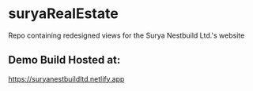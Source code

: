 # suryaRealEstate
Repo containing redesigned views for the Surya Nestbuild Ltd.'s website

## Demo Build Hosted at:
https://suryanestbuildltd.netlify.app
